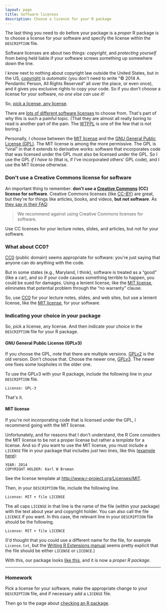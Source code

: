 ```yaml
---
layout: page
title: Software licenses
description: Choose a license for your R package
---
```


The last thing you need to do before your package is a _proper_ R
package is to choose a license for your software and specify the
license within the `DESCRIPTION` file.

Software licenses are about two things: _copyright_, and _protecting
yourself_ from being held liable if your software screws something up
somewhere down the line.

I know next to nothing about copyright law outside the United States,
but in the US, [copyright](http://www.copyright.gov/circs/circ01.pdf)
is _automatic_ (you don't need to write &ldquo;&copy; 2014
A. Pendantic Person, All Rights Reserved&rdquo; all over the place, or
even once), and it gives you exclusive rights to copy your code. So if
you don't choose a license for your software, _no one else can use it!_

So, [pick a license, any license](http://blog.codinghorror.com/pick-a-license-any-license/).

There are
[lots of different software licenses](https://tldrlegal.com/) to
choose from. That's part of why this is such a painful topic. (That they are almost
all really boring to read is another part of the pain. The
[WTFPL](http://www.wtfpl.net/) is one of the few that is not boring.)

Personally, I choose between the
[MIT license](http://en.wikipedia.org/wiki/MIT_License) and the
[GNU General Public License (GPL)](http://www.gnu.org/copyleft/gpl.html). The
MIT license is among the more permissive. The GPL is
&ldquo;viral&rdquo; in that it extends to derivative works: software
that incorporates code that was licensed under the GPL must also be
licensed under the GPL. So I use the GPL _if I have to_ (that is, if
I've incorporated others' GPL code), and I use the MIT license
otherwise.

### Don't use a Creative Commons license for software

An important thing to remember: **don't use a
[Creative Commons](http://creativecommons.org/) (CC) license for
software**. Creative Commons licenses (like [CC-BY](http://creativecommons.org/licenses/by/3.0/))
are great, but they're for things like articles, books, and
videos, **but not software**. As
[they say in their FAQ](https://wiki.creativecommons.org/FAQ#Can_I_use_a_Creative_Commons_license_for_software.3F):

> We recommend against using Creative Commons licenses for software.

Use CC licenses for your lecture notes, slides, and articles, but not
for your software.

### What about CC0?

[CC0](http://creativecommons.org/publicdomain/zero/1.0/) (public
domain) seems appropriate for software: you're just saying that anyone
can do anything with the code.

But in some states (e.g., Maryland, I think), software is treated as a
&ldquo;good&rdquo; (like a car), and so if your code causes something
terrible to happen, you could be sued for damages. Using a lenient
license, like the
[MIT license](http://en.wikipedia.org/wiki/MIT_License), eliminates
that potential problem through the &ldquo;no warranty&rdquo; clause.

So, use [CC0](http://creativecommons.org/publicdomain/zero/1.0/) for
your lecture notes, slides, and web sites, but use a lenient license,
like the [MIT license](http://en.wikipedia.org/wiki/MIT_License), for
your software.

### Indicating your choice in your package

So, pick a license, any license. And then indicate your choice in the
`DESCRIPTION` file for your R package.

#### GNU General Public License (GPLv3)

If you choose the GPL, note that there are multiple
versions. [GPLv2](http://www.gnu.org/licenses/gpl-2.0.html) is the old
version. Don't choose that. Choose the newer one,
[GPLv3](http://www.gnu.org/copyleft/gpl.html). The newer one fixes
some loopholes in the older one.

To use the GPLv3 with your R package, include the following line in
your `DESCRIPTION` file.

    License: GPL-3

That's it.

#### MIT license

If you're not incorporating code that is licensed under the GPL, I
recommend going with the MIT license.

Unfortunately, and for reasons that I don't understand, the R Core
considers the MIT license to be not a proper license but rather a
_template_ for a license. And so if you want to use the MIT license,
you must include a `LICENSE` file in your package that includes just
two lines,
like this ([example here](https://github.com/kbroman/pkg_primer/tree/gh-pages/example/stage5/LICENSE)):

    YEAR: 2014
    COPYRIGHT HOLDER: Karl W Broman

See the license template at <http://www.r-project.org/Licenses/MIT>.

Then, in your `DESCRIPTION` file, include the following line.

    License: MIT + file LICENSE

The all caps `LICENSE` in that line is the name of the file (within
your package) with the text about year and copyright holder. You can
also call the file `LICENCE` if you want. In this case, the relevant
line in your `DESCRIPTION` file should be the following.

    License: MIT + file LICENCE

(I'd thought that you could use a different name for the file, for
example `License.txt`, but the
[Writing R Extensions manual](http://cran.r-project.org/doc/manuals/r-release/R-exts.html#Licensing)
seems pretty explicit that the file should be either `LICENSE` or
`LICENCE`.)

With this, our package looks
[like this](https://github.com/kbroman/pkg_primer/tree/gh-pages/example/stage5),
and it is now a _proper R package_.

---

### Homework

Pick a license for your software, make the appropriate change to your
`DESCRIPTION` file, and if necessary add a `LICENSE` file.

Then go to the page about [checking an R package](check.html).
